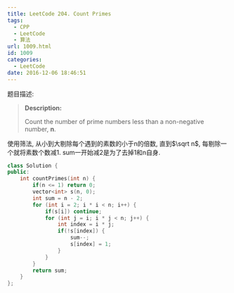 ```yaml
---
title: LeetCode 204. Count Primes
tags:
  - CPP
  - LeetCode
  - 算法
url: 1009.html
id: 1009
categories:
  - LeetCode
date: 2016-12-06 18:46:51
---
```

题目描述:

> **Description:**
>
> Count the number of prime numbers less than a non-negative number, **n**.

使用筛法, 从小到大剔除每个遇到的素数的小于n的倍数, 直到$\sqrt n$, 每剔除一个就将素数个数减1. sum一开始减2是为了去掉1和n自身.

```cpp
class Solution {
public:
	int countPrimes(int n) {
	    if(n <= 1) return 0;
		vector<int> s(n, 0);
		int sum = n - 2;
		for (int i = 2; i * i < n; i++) {
		    if(s[i]) continue;
			for (int j = i; i * j < n; j++) {
			    int index = i * j;
			    if(!s[index]) {
			        sum--;
				    s[index] = 1;
			    }
			}
		}
		return sum;
	}
};
```

